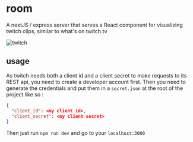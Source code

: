 # room
A nextJS / express server that serves a React component for visualizing twitch clips, similar to what's on twitch.tv

![twitch](https://user-images.githubusercontent.com/26607946/82077590-ff1a2b80-96df-11ea-94f4-28fed6215d15.gif)

## usage
As twitch needs both a client id and a client secret to make requests to its REST api, you need to create a developer account first. Then you need to generate the credentials and put them in a `secret.json` at the root of the project like so :

```json
{
  "client_id": <my client id>,
  "client_secret": <my client secret>
}
```

Then just run `npm run dev` and go to your `localhost:3000`
